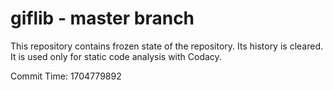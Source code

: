 # giflib - master branch

This repository contains frozen state of the repository.
Its history is cleared. It is used only for static code
analysis with Codacy.

Commit Time: 1704779892